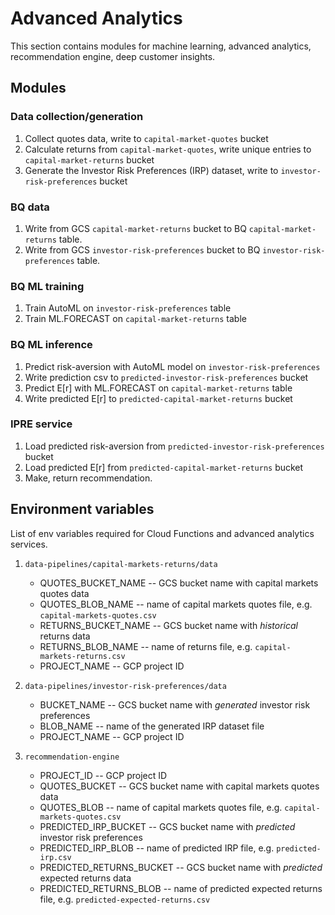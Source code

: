 # Advanced Analytics
This section contains modules for machine learning, advanced analytics, recommendation engine, deep customer insights.


## Modules
### Data collection/generation
1. Collect quotes data, write to `capital-market-quotes` bucket
2. Calculate returns from `capital-market-quotes`, write unique entries to `capital-market-returns` bucket
3. Generate the Investor Risk Preferences (IRP) dataset, write to `investor-risk-preferences` bucket

### BQ data
1. Write from GCS `capital-market-returns` bucket to BQ `capital-market-returns` table.
2. Write from GCS `investor-risk-preferences` bucket to BQ `investor-risk-preferences` table.

### BQ ML training
1. Train AutoML on `investor-risk-preferences` table
2. Train ML.FORECAST on `capital-market-returns` table

### BQ ML inference
1. Predict risk-aversion with AutoML model on `investor-risk-preferences`
2. Write prediction csv to `predicted-investor-risk-preferences` bucket
3. Predict E[r] with ML.FORECAST on `capital-market-returns` table
4. Write predicted E[r] to `predicted-capital-market-returns` bucket

### IPRE service
1. Load predicted risk-aversion from `predicted-investor-risk-preferences` bucket
2. Load predicted E[r] from `predicted-capital-market-returns` bucket
3. Make, return recommendation. 


## Environment variables
List of env variables required for Cloud Functions and advanced analytics services.

1. `data-pipelines/capital-markets-returns/data`
    - QUOTES_BUCKET_NAME -- GCS bucket name with capital markets quotes data
    - QUOTES_BLOB_NAME -- name of capital markets quotes file, e.g. `capital-markets-quotes.csv` 
    - RETURNS_BUCKET_NAME -- GCS bucket name with _historical_ returns data
    - RETURNS_BLOB_NAME -- name of returns file, e.g. `capital-markets-returns.csv`
    - PROJECT_NAME -- GCP project ID

2. `data-pipelines/investor-risk-preferences/data`
    - BUCKET_NAME -- GCS bucket name with _generated_ investor risk preferences
    - BLOB_NAME -- name of the generated IRP dataset file
    - PROJECT_NAME -- GCP project ID

3. `recommendation-engine`
    - PROJECT_ID -- GCP project ID
    - QUOTES_BUCKET -- GCS bucket name with capital markets quotes data
    - QUOTES_BLOB -- name of capital markets quotes file, e.g. `capital-markets-quotes.csv`
    - PREDICTED_IRP_BUCKET -- GCS bucket name with _predicted_ investor risk preferences
    - PREDICTED_IRP_BLOB -- name of predicted IRP file, e.g. `predicted-irp.csv`
    - PREDICTED_RETURNS_BUCKET -- GCS bucket name with _predicted_ expected returns data
    - PREDICTED_RETURNS_BLOB -- name of predicted expected returns file, e.g. `predicted-expected-returns.csv`
